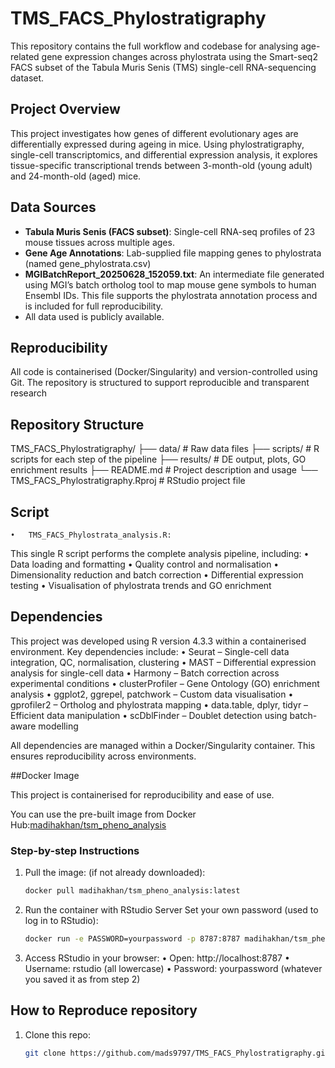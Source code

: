 # TMS_FACS_Phylostratigraphy

This repository contains the full workflow and codebase for analysing age-related gene expression changes across phylostrata using the Smart-seq2 FACS subset of the Tabula Muris Senis (TMS) single-cell RNA-sequencing dataset.

## Project Overview

This project investigates how genes of different evolutionary ages are differentially expressed during ageing in mice. Using phylostratigraphy, single-cell transcriptomics, and differential expression analysis, it explores tissue-specific transcriptional trends between 3-month-old (young adult) and 24-month-old (aged) mice.

## Data Sources

- **Tabula Muris Senis (FACS subset)**: Single-cell RNA-seq profiles of 23 mouse tissues across multiple ages.
- **Gene Age Annotations**: Lab-supplied file mapping genes to phylostrata (named gene_phylostrata.csv)
- **MGIBatchReport_20250628_152059.txt**: An intermediate file generated using MGI’s batch ortholog tool to map mouse gene symbols to human Ensembl IDs. This file supports the phylostrata annotation process and is included for full reproducibility.
- All data used is publicly available.

## Reproducibility

All code is containerised (Docker/Singularity) and version-controlled using Git. The repository is structured to support reproducible and transparent research

## Repository Structure

TMS_FACS_Phylostratigraphy/
├── data/                    # Raw data files
├── scripts/                 # R scripts for each step of the pipeline
├── results/                 # DE output, plots, GO enrichment results
├── README.md                # Project description and usage
└── TMS_FACS_Phylostratigraphy.Rproj  # RStudio project file


## Script
	•	TMS_FACS_Phylostrata_analysis.R:
This single R script performs the complete analysis pipeline, including:
	•	Data loading and formatting
	•	Quality control and normalisation
	•	Dimensionality reduction and batch correction
	•	Differential expression testing
	•	Visualisation of phylostrata trends and GO enrichment
	
## Dependencies

This project was developed using R version 4.3.3 within a containerised environment. Key dependencies include:
	•	Seurat – Single-cell data integration, QC, normalisation, clustering
	•	MAST – Differential expression analysis for single-cell data
	•	Harmony – Batch correction across experimental conditions
	•	clusterProfiler – Gene Ontology (GO) enrichment analysis
	•	ggplot2, ggrepel, patchwork – Custom data visualisation
	•	gprofiler2 – Ortholog and phylostrata mapping
	•	data.table, dplyr, tidyr – Efficient data manipulation
	•	scDblFinder – Doublet detection using batch-aware modelling

All dependencies are managed within a Docker/Singularity container. This ensures reproducibility across environments.

##Docker Image

This project is containerised for reproducibility and ease of use.

You can use the pre-built image from Docker Hub:[madihakhan/tsm_pheno_analysis](https://hub.docker.com/r/madihakhan/tsm_pheno_analysis)

### Step-by-step Instructions

1. Pull the image: (if not already downloaded):
   ```bash
   docker pull madihakhan/tsm_pheno_analysis:latest
   
2. Run the container with RStudio Server
   Set your own password (used to log in to RStudio):

   ```bash
   docker run -e PASSWORD=yourpassword -p 8787:8787 madihakhan/tsm_pheno_analysis:latest

3.	Access RStudio in your browser:
    •	Open: http://localhost:8787
    	•	Username: rstudio (all lowercase)
    	•	Password: yourpassword (whatever you saved it as from step 2)


## How to Reproduce repository 

1. Clone this repo:
   ```bash
   git clone https://github.com/mads9797/TMS_FACS_Phylostratigraphy.git
   
   